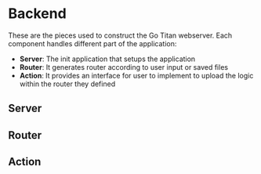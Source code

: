 # Backend

These are the pieces used to construct the Go Titan webserver. Each component handles different part of the application:

- **Server**: The init application that setups the application
- **Router**: It generates router according to user input or saved files
- **Action**: It provides an interface for user to implement to upload the logic within the router they defined

## Server

## Router

## Action
